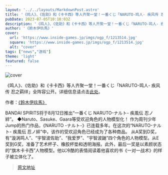```yaml
---
layout: '../../layouts/MarkdownPost.astro'
title: '《鸣人》、《佐助》和《卡卡西》等人齐聚一堂！一番くじ「NARUTO-鸣人- 疾风传 忍之羁绊」全阵容公开'
pubDate: 2023-07-05T10:10:03Z
description: '《鸣人》、《佐助》和《卡卡西》等人齐聚一堂！一番くじ「NARUTO-鸣人- 疾风传 忍之羁绊」全阵容公开'
author: '《鈴木伊玖馬》'
cover:
  url: 'https://www.inside-games.jp/imgs/ogp_f/1213514.jpg'
  square: 'https://www.inside-games.jp/imgs/ogp_f/1213514.jpg'
  alt: "cover"
tags: ["news","游戏"]
theme: 'light'
featured: false
---
```


![cover](https://www.inside-games.jp/imgs/ogp_f/1213514.jpg)

《鸣人》、《佐助》和《卡卡西》等人齐聚一堂！一番くじ「NARUTO-鸣人- 疾风传 忍之羁绊」全阵容公开。详细信息请点击[此处](https://www.inside-games.jp/article/2023/07/05/147010.html)。

作者：[《鈴木伊玖馬》](/author/10288/recent/%E9%88%B4%E6%9C%A8%E4%BC%8A%E7%8E%96%E9%A6%AC)

BANDAI SPIRITS将于8月12日推出“一番くじ NARUTO-ナルト- 疾風伝 忍ノ絆”。
◆Naruto、Sasuke、Gaara等受欢迎角色的人物模型化！
作为周刊少年Jump的热门作品，《NARUTO -ナルト-》已连载多年。在这次的“NARUTO-ナルト- 疾風伝 忍ノ絆”中，该作的受欢迎角色已经成为了各种商品。
从A奖到D奖，有“漩涡鸣人”、“宇智波佐助”、“我爱罗”、“宇智波鼬”四个角色的人物模型。从E奖到G奖，准备了艺术杯子、橡胶杯垫和透明海报。此外，最后一奖是以素颜状态的“旗木卡卡西”人物模型。他以冷酷的表情阅读着他喜欢的书《一对一战术》的样子被立体化了。

>[原文地址](https://www.inside-games.jp/article/2023/07/05/147010.html)  
